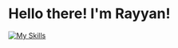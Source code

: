 # Hello there! I'm Rayyan!


[![My Skills](https://skillicons.dev/icons?i=py,java,c,cpp,r,html,css,js,tensorflow,pytorch,opencv,sklearn,flask,unity,git&theme=dark)](https://skillicons.dev)

<!--[![Rayyan's github activity graph](https://activity-graph.herokuapp.com/graph?username=rayyanaamir22&custom_title=Stats&theme=nightowl&hide_border=true)](https://github.com/rayyanaamir22/github-readme-activity-graph)-->

<!---
rayyanaamir22/rayyanaamir22 is a ✨ special ✨ repository because its `README.md` (this file) appears on your GitHub profile.
You can click the Preview link to take a look at your changes.
--->
